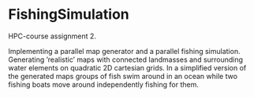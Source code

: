 # FishingSimulation
HPC-course assignment 2.

Implementing a parallel map generator and a parallel fishing simulation. Generating ’realistic’ maps with connected
landmasses and surrounding water elements on quadratic 2D cartesian grids. In a simplified version of the generated
maps groups of fish swim around in an ocean while two fishing boats move around independently fishing for them.
